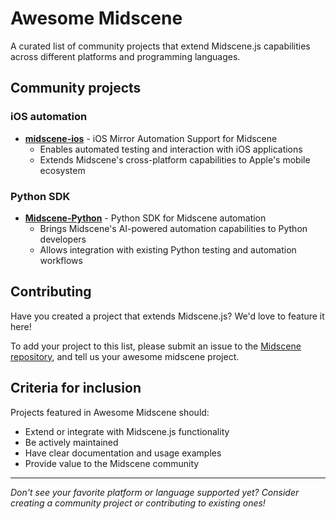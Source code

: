 # Awesome Midscene

A curated list of community projects that extend Midscene.js capabilities across different platforms and programming languages.

## Community projects

### iOS automation
- **[midscene-ios](https://github.com/lhuanyu/midscene-ios)** - iOS Mirror Automation Support for Midscene
  - Enables automated testing and interaction with iOS applications
  - Extends Midscene's cross-platform capabilities to Apple's mobile ecosystem

### Python SDK
- **[Midscene-Python](https://github.com/Python51888/Midscene-Python)** - Python SDK for Midscene automation
  - Brings Midscene's AI-powered automation capabilities to Python developers
  - Allows integration with existing Python testing and automation workflows

## Contributing

Have you created a project that extends Midscene.js? We'd love to feature it here!

To add your project to this list, please submit an issue to the [Midscene repository](https://github.com/web-infra-dev/midscene), and tell us your awesome midscene project.

## Criteria for inclusion

Projects featured in Awesome Midscene should:
- Extend or integrate with Midscene.js functionality
- Be actively maintained
- Have clear documentation and usage examples
- Provide value to the Midscene community

---

*Don't see your favorite platform or language supported yet? Consider creating a community project or contributing to existing ones!*
